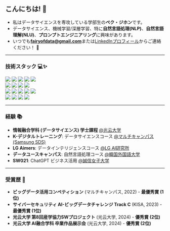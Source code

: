 ## こんにちは! 🤗  
- 私はデータサイエンスを専攻している学部生の**ペク・ジホン**です。  
- データサイエンス、機械学習/深層学習、特に**自然言語処理(NLP)**、**自然言語理解(NLU)**、**プロンプトエンジニアリング**に興味があります。  
- いつでも**fairyofdata@gmail.com**または[LinkedInプロフィール](https://www.linkedin.com/in/hjbaek/)からご連絡ください！ 📧  

---

### 技術スタック 💻✨  
<p>
  <img src="https://img.shields.io/badge/Colab-F9AB00?style=for-the-badge&logo=googlecolab&color=525252">
  <img src="https://img.shields.io/badge/python-3670A0?style=for-the-badge&logo=python&logoColor=ffdd54">  
  <img src="https://img.shields.io/badge/pandas-%23150458.svg?style=for-the-badge&logo=pandas&logoColor=white">
  <img src="https://img.shields.io/badge/numpy-%23013243.svg?style=for-the-badge&logo=numpy&logoColor=white">
  <img src="https://img.shields.io/badge/Matplotlib-%23ffffff.svg?style=for-the-badge&logo=Matplotlib&logoColor=black">
  <br>
  <img src="https://img.shields.io/badge/scikit--learn-%23F7931E.svg?style=for-the-badge&logo=scikit-learn&logoColor=white">
  <img src="https://img.shields.io/badge/PyTorch-%23EE4C2C.svg?style=for-the-badge&logo=PyTorch&logoColor=white">
  <img src="https://img.shields.io/badge/-HuggingFace-FDEE21?style=for-the-badge&logo=HuggingFace&logoColor=black">
  <img src="https://img.shields.io/badge/OpenAI API-74aa9c?style=for-the-badge&logo=openai&logoColor=white">
  <br>
  <img src="https://img.shields.io/badge/pycharm-143?style=for-the-badge&logo=pycharm&logoColor=black&color=black&labelColor=green">
  <img src="https://img.shields.io/badge/-selenium-%43B02A?style=for-the-badge&logo=selenium&logoColor=white">
  <img src="https://img.shields.io/badge/flask-%23000.svg?style=for-the-badge&logo=flask&logoColor=white">
  <img src="https://img.shields.io/badge/streamlit%20-%23FF0000.svg?style=for-the-badge&logo=streamlit&logoColor=white">
  <img src="https://img.shields.io/badge/MongoDB-%234ea94b.svg?style=for-the-badge&logo=mongodb&logoColor=white">
  <br>
  <img src="https://img.shields.io/badge/Visual%20Studio%20Code-0078d7.svg?style=for-the-badge&logo=visual-studio-code&logoColor=white">
  <img src="https://img.shields.io/badge/javascript-%23323330.svg?style=for-the-badge&logo=javascript&logoColor=%23F7DF1E">
  <img src="https://img.shields.io/badge/node.js-6DA55F?style=for-the-badge&logo=node.js&logoColor=white">
  <img src="https://img.shields.io/badge/bootstrap-%238511FA.svg?style=for-the-badge&logo=bootstrap&logoColor=white">
  <br>
</p>

---

### 経験 📚  
- **情報融合学科 (データサイエンス) 学士課程** [@光云大学](https://ic.kw.ac.kr:501/program/process.php)  
- **K-デジタルトレーニング**: データサイエンスコース [@マルチキャンパス (Samsung SDS)](https://www.multicampus.com/em/enrolment/courseDetai?p_menu=NzUjU1VC&p_gubun=Qw==&corsCd=FA00NM)  
- **LG Aimers**: データインテリジェンスコース [@LG AI研究所](https://lgresearch.ai/news/view?seq=488)  
- **データユースキャンパス**: 自然言語処理コース [@韓国外国語大学](https://ime.hufs.ac.kr/bbs/ime/509/71087/artclView.do)  
- **SW021**: ChatGPT ビジネス活用 [@誠信女子大学](https://m.dhnews.co.kr/news/view/1065594826213812)  

---

### 受賞歴 🌟  
- **ビッグデータ活用コンペティション** (マルチキャンパス, 2022) - **最優秀賞 (1位)**  
- **サイバーセキュリティ AI-ビッグデータチャレンジ Track C** (KISA, 2023) - **最優秀賞 (1位)**  
- **光云大学 第8回産学協力SWプロジェクト** (光云大学, 2024) - **優秀賞 (2位)**  
- **光云大学 AI融合学科 卒業作品展示会** (光云大学, 2024) - **優秀賞 (2位)**  
